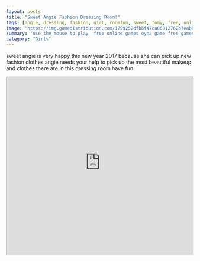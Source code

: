 ```yaml
---
layout: posts
title: "Sweet Angie Fashion Dressing Room!"
tags: [angie, dressing, fashion, girl, roomfun, sweet, tomy, free, online, games, oyna, game, free, games, play, play, games]
image: "https://img.gamedistribution.com/1759252dfbbf47ca86012762b7eab979.jpg"
summary: "use the mouse to play  free online games oyna game free games play play games"
category: "Girls"
---
```


sweet angie is very happy this new year 2017 because she can pick up new fashion clothes angie needs your help to pick up the most beautiful makeup and clothes there are in this dressing room have fun

<iframe width="100%" height="480px;" src="https://html5.gamedistribution.com/1759252dfbbf47ca86012762b7eab979/"></iframe>